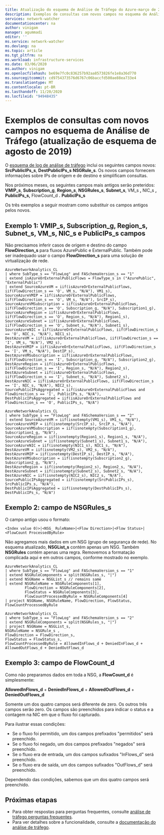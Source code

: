```yaml
---
title: Atualização do esquema de Análise de Tráfego do Azure-março de 2020 | Microsoft Docs
description: Exemplos de consultas com novos campos no esquema de Análise de Tráfego.
services: network-watcher
documentationcenter: na
author: vinigam
manager: agummadi
editor: ''
ms.service: network-watcher
ms.devlang: na
ms.topic: article
ms.tgt_pltfrm: na
ms.workload: infrastructure-services
ms.date: 03/06/2020
ms.author: vinigam
ms.openlocfilehash: be69e7fc0c836257b92aa8573826fe1e8a36d770
ms.sourcegitcommit: cd9754373576d6767c06baccfd500ae88ea733e4
ms.translationtype: MT
ms.contentlocale: pt-BR
ms.lasthandoff: 11/20/2020
ms.locfileid: "94948435"
---
```

# <a name="sample-queries-with-new-fields-in-the-traffic-analytics-schema-august-2019-schema-update"></a>Exemplos de consultas com novos campos no esquema de Análise de Tráfego (atualização de esquema de agosto de 2019)

O [esquema de log de análise de tráfego](./traffic-analytics-schema.md) inclui os seguintes campos novos: **SrcPublicIPs_s**, **DestPublicIPs_s** **NSGRule_s**. Os novos campos fornecem informações sobre IPs de origem e de destino e simplificam consultas.

Nos próximos meses, os seguintes campos mais antigos serão preteridos: **VMIP_s**, **Subscription_g**, **Region_s**, **NSGRules_s**, **Subnet_s**, VM_s **,** NIC_s **, PublicIPs_s,** FlowCount_d **.** **PublicIPs_s**

Os três exemplos a seguir mostram como substituir os campos antigos pelos novos.

## <a name="example-1-vmip_s-subscription_g-region_s-subnet_s-vm_s-nic_s-and-publicips_s-fields"></a>Exemplo 1: VMIP_s, Subscription_g, Region_s, Subnet_s, VM_s, NIC_s e PublicIPs_s campos

Não precisamos inferir casos de origem e destino do campo **FlowDirection_s** para fluxos AzurePublic e ExternalPublic. Também pode ser inadequado usar o campo **FlowDirection_s** para uma solução de virtualização de rede.

```Old Kusto query
AzureNetworkAnalytics_CL
| where SubType_s == "FlowLog" and FASchemaVersion_s == "1"
| extend isAzureOrExternalPublicFlows = FlowType_s in ("AzurePublic", "ExternalPublic")
| extend SourceAzureVM = iif(isAzureOrExternalPublicFlows, iif(FlowDirection_s == 'O', VM_s, "N/A"), VM1_s),
SourceAzureVMIP = iif(isAzureOrExternalPublicFlows, iif(FlowDirection_s == 'O', VM_s, "N/A"), SrcIP_s),
SourceAzureVMSubscription = iif(isAzureOrExternalPublicFlows, iif(FlowDirection_s == 'O', Subscription_g, "N/A"), Subscription1_g),
SourceAzureRegion = iif(isAzureOrExternalPublicFlows, iif(FlowDirection_s == 'O', Region_s, "N/A"), Region1_s),
SourceAzureSubnet = iif(isAzureOrExternalPublicFlows, iif(FlowDirection_s == 'O', Subnet_s, "N/A"), Subnet1_s),
SourceAzureNIC = iif(isAzureOrExternalPublicFlows, iif(FlowDirection_s == 'O', NIC_s, "N/A"), NIC1_s),
DestAzureVM = iif(isAzureOrExternalPublicFlows, iif(FlowDirection_s == 'I', VM_s, "N/A"), VM2_s),
DestAzureVMIP = iif(isAzureOrExternalPublicFlows, iif(FlowDirection_s == 'I', VM_s, "N/A"), DestIP_s),
DestAzureVMSubscription = iif(isAzureOrExternalPublicFlows, iif(FlowDirection_s == 'I', Subscription_g, "N/A"), Subscription2_g),
DestAzureRegion = iif(isAzureOrExternalPublicFlows, iif(FlowDirection_s == 'I', Region_s, "N/A"), Region2_s),
DestAzureSubnet = iif(isAzureOrExternalPublicFlows, iif(FlowDirection_s == 'I', Subnet_s, "N/A"), Subnet2_s),
DestAzureNIC = iif(isAzureOrExternalPublicFlows, iif(FlowDirection_s == 'I', NIC_s, "N/A"), NIC2_s),
SourcePublicIPsAggregated = iif(isAzureOrExternalPublicFlows and FlowDirection_s == 'I', PublicIPs_s, "N/A"),
DestPublicIPsAggregated = iif(isAzureOrExternalPublicFlows and FlowDirection_s == 'O', PublicIPs_s, "N/A")
```


```New Kusto query
AzureNetworkAnalytics_CL
| where SubType_s == "FlowLog" and FASchemaVersion_s == "2"
| extend SourceAzureVM = iif(isnotempty(VM1_s), VM1_s, "N/A"),
SourceAzureVMIP = iif(isnotempty(SrcIP_s), SrcIP_s, "N/A"),
SourceAzureVMSubscription = iif(isnotempty(Subscription1_g), Subscription1_g, "N/A"),
SourceAzureRegion = iif(isnotempty(Region1_s), Region1_s, "N/A"),
SourceAzureSubnet = iif(isnotempty(Subnet1_s), Subnet1_s, "N/A"),
SourceAzureNIC = iif(isnotempty(NIC1_s), NIC1_s, "N/A"),
DestAzureVM = iif(isnotempty(VM2_s), VM2_s, "N/A"),
DestAzureVMIP = iif(isnotempty(DestIP_s), DestIP_s, "N/A"),
DestAzureVMSubscription = iif(isnotempty(Subscription2_g), Subscription2_g, "N/A"),
DestAzureRegion = iif(isnotempty(Region2_s), Region2_s, "N/A"),
DestAzureSubnet = iif(isnotempty(Subnet2_s), Subnet2_s, "N/A"),
DestAzureNIC = iif(isnotempty(NIC2_s), NIC2_s, "N/A"),
SourcePublicIPsAggregated = iif(isnotempty(SrcPublicIPs_s), SrcPublicIPs_s, "N/A"),
DestPublicIPsAggregated = iif(isnotempty(DestPublicIPs_s), DestPublicIPs_s, "N/A")
```

## <a name="example-2-nsgrules_s-field"></a>Exemplo 2: campo de NSGRules_s

O campo antigo usou o formato:

`<Index value 0)>|<NSG_ RuleName>|<Flow Direction>|<Flow Status>|<FlowCount ProcessedByRule>`

Não agregamos mais dados em um NSG (grupo de segurança de rede). No esquema atualizado, **NSGList_s** contém apenas um NSG. Também **NSGRules** contém apenas uma regra. Removemos a formatação complicada aqui e em outros campos, conforme mostrado no exemplo.

```Old Kusto query
AzureNetworkAnalytics_CL
| where SubType_s == "FlowLog" and FASchemaVersion_s == "1"
| extend NSGRuleComponents = split(NSGRules_s, "|")
| extend NSGName = NSGList_s // remains same
| extend NSGRuleName = NSGRuleComponents[1],
         FlowDirection = NSGRuleComponents[2],
         FlowStatus = NSGRuleComponents[3],
         FlowCountProcessedByRule = NSGRuleComponents[4]
| project NSGName, NSGRuleName, FlowDirection, FlowStatus, FlowCountProcessedByRule
```

```New Kusto query
AzureNetworkAnalytics_CL
| where SubType_s == "FlowLog" and FASchemaVersion_s == "2"
| extend NSGRuleComponents = split(NSGRules_s, "|")
| project NSGName = NSGList_s,
NSGRuleName = NSGRule_s ,
FlowDirection = FlowDirection_s,
FlowStatus = FlowStatus_s,
FlowCountProcessedByRule = AllowedInFlows_d + DeniedInFlows_d + AllowedOutFlows_d + DeniedOutFlows_d
```

## <a name="example-3-flowcount_d-field"></a>Exemplo 3: campo de FlowCount_d

Como não preparamos dados em toda a NSG, a **FlowCount_d** é simplesmente:

**AllowedInFlows_d**  +  **DeniedInFlows_d**  +  **AllowedOutFlows_d**  +  **DeniedOutFlows_d**

Somente um dos quatro campos será diferente de zero. Os outros três campos serão zero. Os campos são preenchidos para indicar o status e a contagem na NIC em que o fluxo foi capturado.

Para ilustrar essas condições:

- Se o fluxo foi permitido, um dos campos prefixados "permitidos" será preenchido.
- Se o fluxo foi negado, um dos campos prefixados "negados" será preenchido.
- Se o fluxo era de entrada, um dos campos sufixados "InFlows_d" será preenchido.
- Se o fluxo era de saída, um dos campos sufixados "OutFlows_d" será preenchido.

Dependendo das condições, sabemos que um dos quatro campos será preenchido.

## <a name="next-steps"></a>Próximas etapas

- Para obter respostas para perguntas frequentes, consulte [análise de tráfego perguntas frequentes](traffic-analytics-faq.md).
- Para ver detalhes sobre a funcionalidade, consulte a [documentação do análise de tráfego](traffic-analytics.md).